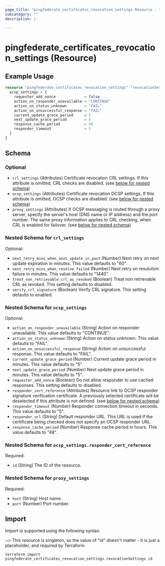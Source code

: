 ```yaml
---
page_title: "pingfederate_certificates_revocation_settings Resource - terraform-provider-pingfederate"
subcategory: ""
description: |-
  
---
```


# pingfederate_certificates_revocation_settings (Resource)



## Example Usage

```terraform
resource "pingfederate_certificates_revocation_settings" "revocationSettings" {
  ocsp_settings = {
    requester_add_nonce             = false
    action_on_responder_unavailable = "CONTINUE"
    action_on_status_unknown        = "FAIL"
    action_on_unsuccessful_response = "FAIL"
    current_update_grace_period     = 5
    next_update_grace_period        = 5
    response_cache_period           = 48
    responder_timeout               = 5
  }
}
```

<!-- schema generated by tfplugindocs -->
## Schema

### Optional

- `crl_settings` (Attributes) Certificate revocation CRL settings. If this attribute is omitted, CRL checks are disabled. (see [below for nested schema](#nestedatt--crl_settings))
- `ocsp_settings` (Attributes) Certificate revocation OCSP settings. If this attribute is omitted, OCSP checks are disabled. (see [below for nested schema](#nestedatt--ocsp_settings))
- `proxy_settings` (Attributes) If OCSP messaging is routed through a proxy server, specify the server's host (DNS name or IP address) and the port number. The same proxy information applies to CRL checking, when CRL is enabled for failover. (see [below for nested schema](#nestedatt--proxy_settings))

<a id="nestedatt--crl_settings"></a>
### Nested Schema for `crl_settings`

Optional:

- `next_retry_mins_when_next_update_in_past` (Number) Next retry on next update expiration in minutes. This value defaults to "60".
- `next_retry_mins_when_resolve_failed` (Number) Next retry on resolution failure in minutes. This value defaults to "1440".
- `treat_non_retrievable_crl_as_revoked` (Boolean) Treat non retrievable CRL as revoked. This setting defaults to disabled.
- `verify_crl_signature` (Boolean) Verify CRL signature. This setting defaults to enabled.


<a id="nestedatt--ocsp_settings"></a>
### Nested Schema for `ocsp_settings`

Optional:

- `action_on_responder_unavailable` (String) Action on responder unavailable. This value defaults to "CONTINUE".
- `action_on_status_unknown` (String) Action on status unknown. This value defaults to "FAIL".
- `action_on_unsuccessful_response` (String) Action on unsuccessful response. This value defaults to "FAIL".
- `current_update_grace_period` (Number) Current update grace period in minutes. This value defaults to "5".
- `next_update_grace_period` (Number) Next update grace period in minutes. This value defaults to "5".
- `requester_add_nonce` (Boolean) Do not allow responder to use cached responses. This setting defaults to disabled.
- `responder_cert_reference` (Attributes) Resource link to OCSP responder signature verification certificate. A previously selected certificate will be deselected if this attribute is not defined. (see [below for nested schema](#nestedatt--ocsp_settings--responder_cert_reference))
- `responder_timeout` (Number) Responder connection timeout in seconds. This value defaults to "5".
- `responder_url` (String) Default responder URL. This URL is used if the certificate being checked does not specify an OCSP responder URL.
- `response_cache_period` (Number) Response cache period in hours. This value defaults to "48".

<a id="nestedatt--ocsp_settings--responder_cert_reference"></a>
### Nested Schema for `ocsp_settings.responder_cert_reference`

Required:

- `id` (String) The ID of the resource.



<a id="nestedatt--proxy_settings"></a>
### Nested Schema for `proxy_settings`

Required:

- `host` (String) Host name.
- `port` (Number) Port number.

## Import

Import is supported using the following syntax:

~> This resource is singleton, so the value of "id" doesn't matter - it is just a placeholder, and required by Terraform

```shell
terraform import pingfederate_certificates_revocation_settings.revocationSettings id
```